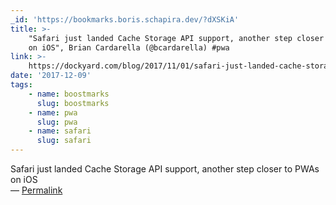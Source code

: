 ```yaml
---
_id: 'https://bookmarks.boris.schapira.dev/?dXSKiA'
title: >-
    "Safari just landed Cache Storage API support, another step closer to PWAs
    on iOS", Brian Cardarella (@bcardarella) #pwa
link: >-
    https://dockyard.com/blog/2017/11/01/safari-just-landed-cache-storage-api-support-another-step-closer-to-pwas-on-ios
date: '2017-12-09'
tags:
    - name: boostmarks
      slug: boostmarks
    - name: pwa
      slug: pwa
    - name: safari
      slug: safari
---
```


Safari just landed Cache Storage API support, another step closer to PWAs on iOS
<br>&#8212;
<a href="https://bookmarks.boris.schapira.dev/?dXSKiA" title="Permalink">Permalink</a>
